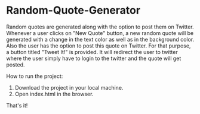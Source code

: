 # Random-Quote-Generator
Random quotes are generated along with the option to post them on Twitter.
Whenever a user clicks on "New Quote" button, a new random quote will be generated with a change in the text color as well as in the background color.
Also the user has the option to post this quote on Twitter. For that purpose, a button titled "Tweet It!" is provided. It will redirect the user to twitter where the user simply have to login to the twitter and the quote will get posted.

How to run the project:
1. Download the project in your local machine.
2. Open index.html in the browser.

That's it!
